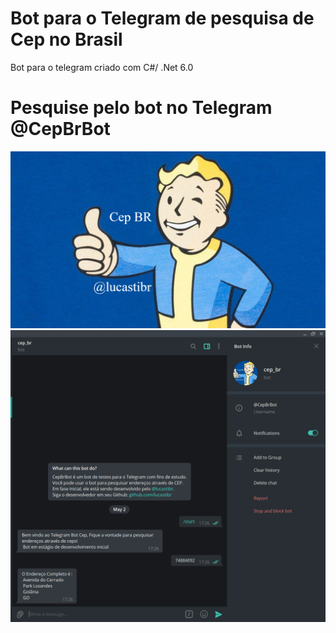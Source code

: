 # Bot para o Telegram de pesquisa de Cep no Brasil

Bot para o telegram criado com C#/ .Net 6.0

# Pesquise pelo bot no Telegram @CepBrBot

![Alt text](image2.png  "Title")
![Alt text](print.png  "Bot")